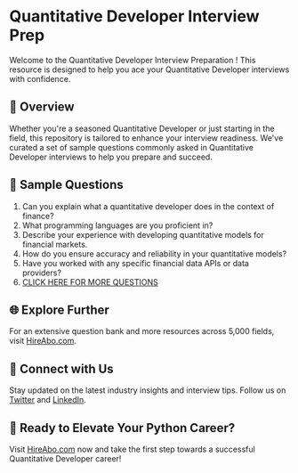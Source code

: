 # Quantitative Developer Interview Prep

Welcome to the Quantitative Developer Interview Preparation ! This resource is designed to help you ace your Quantitative Developer interviews with confidence.

## 🚀 Overview

Whether you're a seasoned Quantitative Developer or just starting in the field, this repository is tailored to enhance your interview readiness. We've curated a set of sample questions commonly asked in Quantitative Developer interviews to help you prepare and succeed.

## 📝 Sample Questions

1. Can you explain what a quantitative developer does in the context of finance?
2. What programming languages are you proficient in?
3. Describe your experience with developing quantitative models for financial markets.
4. How do you ensure accuracy and reliability in your quantitative models?
5. Have you worked with any specific financial data APIs or data providers?
6. [CLICK HERE FOR MORE QUESTIONS](https://hireabo.com/job/1_2_44/Quantitative%20Developer)

## 🌐 Explore Further

For an extensive question bank and more resources across 5,000 fields, visit [HireAbo.com](https://www.hireabo.com).

## 📱 Connect with Us

Stay updated on the latest industry insights and interview tips. Follow us on [Twitter](https://twitter.com/hireabo) and [LinkedIn](https://www.linkedin.com/in/hire-abo-3609972a8/).

## 🚀 Ready to Elevate Your Python Career?

Visit [HireAbo.com](https://www.hireabo.com) now and take the first step towards a successful Quantitative Developer career!